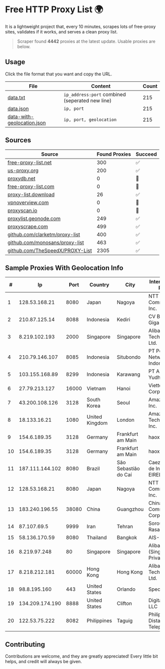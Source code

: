 
# Free HTTP Proxy List 🌍

It is a lightweight project that, every 10 minutes, scrapes lots of free-proxy sites, validates if it works, and serves a clean proxy list.


> Scraper found **4442** proxies at the latest update. Usable proxies are below.

## Usage

Click the file format that you want and copy the URL.


|File|Content|Count|
|----|-------|-----|
|[data.txt](https://raw.githubusercontent.com/themiralay/Proxy-List-World/master/data.txt)|`ip_address:port` combined (seperated new line)|215|
|[data.json](https://raw.githubusercontent.com/themiralay/Proxy-List-World/master/data.json)|`ip, port`|215|
|[data-with-geolocation.json](https://raw.githubusercontent.com/themiralay/Proxy-List-World/master/data-with-geolocation.json)|`ip, port, geolocation`|215|

## Sources

|Source|Found Proxies|Succeed|
|------|-------------|-------|
|[free-proxy-list.net](https://free-proxy-list.net)|300|✅|
|[us-proxy.org](https://www.us-proxy.org)|200|✅|
|[proxydb.net](http://proxydb.net)|0|🚫|
|[free-proxy-list.com](https://free-proxy-list.com/?page=&port=&type%5B%5D=http&type%5B%5D=https&up_time=0&search=Search)|0|🚫|
|[proxy-list.download](https://www.proxy-list.download/HTTP)|26|✅|
|[vpnoverview.com](https://vpnoverview.com/privacy/anonymous-browsing/free-proxy-servers)|0|🚫|
|[proxyscan.io](https://www.proxyscan.io)|0|🚫|
|[proxylist.geonode.com](https://proxylist.geonode.com/api/proxy-list?limit=300&page=1&sort_by=lastChecked&sort_type=desc&protocols=http,https)|249|✅|
|[proxyscrape.com](https://api.proxyscrape.com/v2/?request=displayproxies&protocol=http&timeout=10000&country=all&ssl=all&anonymity=all)|499|✅|
|[github.com/clarketm/proxy-list](https://raw.githubusercontent.com/clarketm/proxy-list/master/proxy-list-raw.txt)|400|✅|
|[github.com/monosans/proxy-list](https://raw.githubusercontent.com/monosans/proxy-list/main/proxies/http.txt)|463|✅|
|[github.com/TheSpeedX/PROXY-List](https://raw.githubusercontent.com/TheSpeedX/PROXY-List/master/http.txt)|2305|✅|


## Sample Proxies With Geolocation Info

|#|Ip|Port|Country|City|Internet Service Provider|
|-|--|----|-------|----|-------------------------|
|1|128.53.168.21|8080|Japan|Nagoya|NTT PC Communications, Inc.|
|2|210.87.125.14|8088|Indonesia|Kediri|CV Brawijaya Giga Network|
|3|8.219.102.193|2000|Singapore|Singapore|Alibaba (US) Technology Co., Ltd.|
|4|210.79.146.107|8085|Indonesia|Situbondo|PT Petabyte Network Indonesia|
|5|103.155.168.89|8299|Indonesia|Karawang|PT Arozak Bima Yudho Sangkara|
|6|27.79.213.127|16000|Vietnam|Hanoi|Viettel Corporation|
|7|43.200.108.126|3128|South Korea|Seoul|Amazon.com, Inc.|
|8|18.133.16.21|1080|United Kingdom|London|Amazon Technologies Inc.|
|9|154.6.189.35|3128|Germany|Frankfurt am Main|haoxiangyun|
|10|154.6.189.35|3128|Germany|Frankfurt am Main|haoxiangyun|
|11|187.111.144.102|8080|Brazil|São Sebastião do Caí|Caezar Provedor de Internet EIRELI|
|12|128.53.168.21|8080|Japan|Nagoya|NTT PC Communications, Inc.|
|13|183.240.196.55|38080|China|Guangzhou|China Mobile Communications Corporation|
|14|87.107.69.5|9999|Iran|Tehran|Soroush Rasaneh Institute|
|15|58.136.170.59|8080|Thailand|Bangkok|AIS-Fibre|
|16|8.219.97.248|80|Singapore|Singapore|Alibaba Cloud (Singapore) Private Limited|
|17|8.218.212.181|60000|Hong Kong|Hong Kong|Alibaba (US) Technology Co., Ltd.|
|18|98.8.195.160|443|United States|Orlando|Spectrum|
|19|134.209.174.190|8888|United States|Clifton|DigitalOcean, LLC|
|20|122.53.75.222|8082|Philippines|Taguig|Philippine Long Distance Telephone Co.|



## Contributing

Contributions are welcome, and they are greatly appreciated! Every
little bit helps, and credit will always be given.

